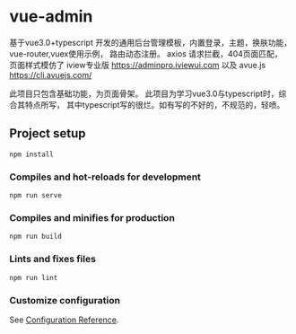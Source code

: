# vue-admin
基于vue3.0+typescript 开发的通用后台管理模板，内置登录，主题，换肤功能，vue-router,vuex使用示例， 路由动态注册。
axios 请求拦截，404页面匹配，
页面样式模仿了 iview专业版 https://adminpro.iviewui.com
以及 avue.js https://cli.avuejs.com/

此项目只包含基础功能，为页面骨架。 
此项目为学习vue3.0与typescript时，综合其特点所写， 其中typescript写的很烂。如有写的不好的，不规范的，轻喷。

## Project setup
```
npm install
```

### Compiles and hot-reloads for development
```
npm run serve
```

### Compiles and minifies for production
```
npm run build
```

### Lints and fixes files
```
npm run lint
```

### Customize configuration
See [Configuration Reference](https://cli.vuejs.org/config/).
